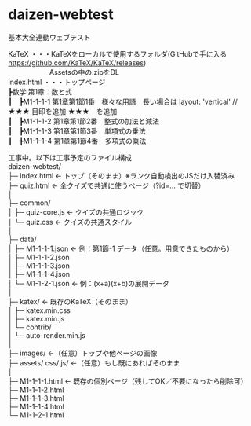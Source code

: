 # daizen-webtest
基本大全連動ウェブテスト

KaTeX ・・・KaTeXをローカルで使用するフォルダ(GitHubで手に入る https://github.com/KaTeX/KaTeX/releases)  
　　　　　　Assetsの中の.zipをDL  
index.html ・・・トップページ  
┣数学I第1章：数と式  
┃　┣M1-1-1-1 第1章第1節1番　様々な用語　長い場合は layout: 'vertical' // ★★★ 目印を追加 ★★★　を追加  
┃　┣M1-1-1-2 第1章第1節2番　整式の加法と減法  
┃　┣M1-1-1-3 第1章第1節3番　単項式の乗法  
┃　┣M1-1-1-4 第1章第1節4番　多項式の乗法  

工事中。以下は工事予定のファイル構成  
daizen-webtest/  
├─ index.html                  ← トップ（そのまま）※ランク自動検出のJSだけ入替済み  
├─ quiz.html                   ← 全クイズで共通に使うページ（?id=... で切替）  
│  
├─ common/  
│   ├─ quiz-core.js            ← クイズの共通ロジック  
│   └─ quiz.css                ← クイズの共通スタイル  
│  
├─ data/  
│   ├─ M1-1-1-1.json           ← 例：第1節-1 データ（任意。用意できたものから）  
│   ├─ M1-1-1-2.json  
│   ├─ M1-1-1-3.json  
│   ├─ M1-1-1-4.json  
│   └─ M1-1-2-1.json           ← 例：(x+a)(x+b)の展開データ  
│  
├─ katex/                      ← 既存のKaTeX（そのまま）  
│   ├─ katex.min.css  
│   ├─ katex.min.js  
│   └─ contrib/  
│       └─ auto-render.min.js  
│  
├─ images/                     ←（任意）トップや他ページの画像  
├─ assets/ css/ js/            ←（任意）もし既にあればそのまま  
│  
├─ M1-1-1-1.html               ← 既存の個別ページ（残してOK／不要になったら削除可）  
├─ M1-1-1-2.html  
├─ M1-1-1-3.html  
├─ M1-1-1-4.html  
└─ M1-1-2-1.html  
